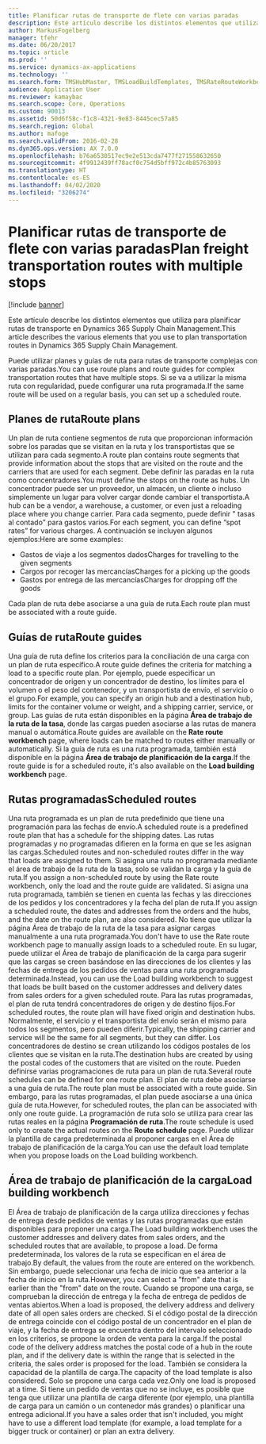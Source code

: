 ```yaml
---
title: Planificar rutas de transporte de flete con varias paradas
description: Este artículo describe los distintos elementos que utiliza para planificar rutas de transporte en Dynamics 365 Supply Chain Management.
author: MarkusFogelberg
manager: tfehr
ms.date: 06/20/2017
ms.topic: article
ms.prod: ''
ms.service: dynamics-ax-applications
ms.technology: ''
ms.search.form: TMSHubMaster, TMSLoadBuildTemplates, TMSRateRouteWorkbench, TMSRouteGuide, TMSRoutePlan, TMSRouteWorkbench, WHSLoadTemplate
audience: Application User
ms.reviewer: kamaybac
ms.search.scope: Core, Operations
ms.custom: 90013
ms.assetid: 50d6f58c-f1c8-4321-9e83-8445cec57a85
ms.search.region: Global
ms.author: mafoge
ms.search.validFrom: 2016-02-28
ms.dyn365.ops.version: AX 7.0.0
ms.openlocfilehash: b76a6530517ec9e2e513cda7477f271558632650
ms.sourcegitcommit: 4f9912439ff78acf0c754d5bff972c4b85763093
ms.translationtype: HT
ms.contentlocale: es-ES
ms.lasthandoff: 04/02/2020
ms.locfileid: "3206274"
---
```

# <a name="plan-freight-transportation-routes-with-multiple-stops"></a><span data-ttu-id="f3ce5-103">Planificar rutas de transporte de flete con varias paradas</span><span class="sxs-lookup"><span data-stu-id="f3ce5-103">Plan freight transportation routes with multiple stops</span></span>

[!include [banner](../includes/banner.md)]

<span data-ttu-id="f3ce5-104">Este artículo describe los distintos elementos que utiliza para planificar rutas de transporte en Dynamics 365 Supply Chain Management.</span><span class="sxs-lookup"><span data-stu-id="f3ce5-104">This article describes the various elements that you use to plan transportation routes in Dynamics 365 Supply Chain Management.</span></span>

<span data-ttu-id="f3ce5-105">Puede utilizar planes y guías de ruta para rutas de transporte complejas con varias paradas.</span><span class="sxs-lookup"><span data-stu-id="f3ce5-105">You can use route plans and route guides for complex transportation routes that have multiple stops.</span></span> <span data-ttu-id="f3ce5-106">Si se va a utilizar la misma ruta con regularidad, puede configurar una ruta programada.</span><span class="sxs-lookup"><span data-stu-id="f3ce5-106">If the same route will be used on a regular basis, you can set up a scheduled route.</span></span>

## <a name="route-plans"></a><span data-ttu-id="f3ce5-107">Planes de ruta</span><span class="sxs-lookup"><span data-stu-id="f3ce5-107">Route plans</span></span>
<span data-ttu-id="f3ce5-108">Un plan de ruta contiene segmentos de ruta que proporcionan información sobre los paradas que se visitan en la ruta y los transportistas que se utilizan para cada segmento.</span><span class="sxs-lookup"><span data-stu-id="f3ce5-108">A route plan contains route segments that provide information about the stops that are visited on the route and the carriers that are used for each segment.</span></span> <span data-ttu-id="f3ce5-109">Debe definir las paradas en la ruta como concentradores.</span><span class="sxs-lookup"><span data-stu-id="f3ce5-109">You must define the stops on the route as hubs.</span></span> <span data-ttu-id="f3ce5-110">Un concentrador puede ser un proveedor, un almacén, un cliente o incluso simplemente un lugar para volver cargar donde cambiar el transportista.</span><span class="sxs-lookup"><span data-stu-id="f3ce5-110">A hub can be a vendor, a warehouse, a customer, or even just a reloading place where you change carrier.</span></span> <span data-ttu-id="f3ce5-111">Para cada segmento, puede definir " tasas al contado" para gastos varios.</span><span class="sxs-lookup"><span data-stu-id="f3ce5-111">For each segment, you can define “spot rates” for various charges.</span></span> <span data-ttu-id="f3ce5-112">A continuación se incluyen algunos ejemplos:</span><span class="sxs-lookup"><span data-stu-id="f3ce5-112">Here are some examples:</span></span>

-   <span data-ttu-id="f3ce5-113">Gastos de viaje a los segmentos dados</span><span class="sxs-lookup"><span data-stu-id="f3ce5-113">Charges for travelling to the given segments</span></span>
-   <span data-ttu-id="f3ce5-114">Cargos por recoger las mercancías</span><span class="sxs-lookup"><span data-stu-id="f3ce5-114">Charges for a picking up the goods</span></span>
-   <span data-ttu-id="f3ce5-115">Gastos por entrega de las mercancías</span><span class="sxs-lookup"><span data-stu-id="f3ce5-115">Charges for dropping off the goods</span></span>

<span data-ttu-id="f3ce5-116">Cada plan de ruta debe asociarse a una guía de ruta.</span><span class="sxs-lookup"><span data-stu-id="f3ce5-116">Each route plan must be associated with a route guide.</span></span>

## <a name="route-guides"></a><span data-ttu-id="f3ce5-117">Guías de ruta</span><span class="sxs-lookup"><span data-stu-id="f3ce5-117">Route guides</span></span>
<span data-ttu-id="f3ce5-118">Una guía de ruta define los criterios para la conciliación de una carga con un plan de ruta específico.</span><span class="sxs-lookup"><span data-stu-id="f3ce5-118">A route guide defines the criteria for matching a load to a specific route plan.</span></span> <span data-ttu-id="f3ce5-119">Por ejemplo, puede especificar un concentrador de origen y un concentrador de destino, los límites para el volumen o el peso del contenedor, y un transportista de envío, el servicio o el grupo.</span><span class="sxs-lookup"><span data-stu-id="f3ce5-119">For example, you can specify an origin hub and a destination hub, limits for the container volume or weight, and a shipping carrier, service, or group.</span></span> <span data-ttu-id="f3ce5-120">Las guías de ruta están disponibles en la página **Área de trabajo de la ruta de la tasa**, donde las cargas pueden asociarse a las rutas de manera manual o automática.</span><span class="sxs-lookup"><span data-stu-id="f3ce5-120">Route guides are available on the **Rate route workbench** page, where loads can be matched to routes either manually or automatically.</span></span> <span data-ttu-id="f3ce5-121">Si la guía de ruta es una ruta programada, también está disponible en la página **Área de trabajo de planificación de la carga**.</span><span class="sxs-lookup"><span data-stu-id="f3ce5-121">If the route guide is for a scheduled route, it's also available on the **Load building workbench** page.</span></span>

## <a name="scheduled-routes"></a><span data-ttu-id="f3ce5-122">Rutas programadas</span><span class="sxs-lookup"><span data-stu-id="f3ce5-122">Scheduled routes</span></span>
<span data-ttu-id="f3ce5-123">Una ruta programada es un plan de ruta predefinido que tiene una programación para las fechas de envío.</span><span class="sxs-lookup"><span data-stu-id="f3ce5-123">A scheduled route is a predefined route plan that has a schedule for the shipping dates.</span></span> <span data-ttu-id="f3ce5-124">Las rutas programadas y no programadas difieren en la forma en que se les asignan las cargas.</span><span class="sxs-lookup"><span data-stu-id="f3ce5-124">Scheduled routes and non-scheduled routes differ in the way that loads are assigned to them.</span></span> <span data-ttu-id="f3ce5-125">Si asigna una ruta no programada mediante el área de trabajo de la ruta de la tasa, solo se validan la carga y la guía de ruta.</span><span class="sxs-lookup"><span data-stu-id="f3ce5-125">If you assign a non-scheduled route by using the Rate route workbench, only the load and the route guide are validated.</span></span> <span data-ttu-id="f3ce5-126">Si asigna una ruta programada, también se tienen en cuenta las fechas y las direcciones de los pedidos y los concentradores y la fecha del plan de ruta.</span><span class="sxs-lookup"><span data-stu-id="f3ce5-126">If you assign a scheduled route, the dates and addresses from the orders and the hubs, and the date on the route plan, are also considered.</span></span> <span data-ttu-id="f3ce5-127">No tiene que utilizar la página Área de trabajo de la ruta de la tasa para asignar cargas manualmente a una ruta programada.</span><span class="sxs-lookup"><span data-stu-id="f3ce5-127">You don't have to use the Rate route workbench page to manually assign loads to a scheduled route.</span></span> <span data-ttu-id="f3ce5-128">En su lugar, puede utilizar el Área de trabajo de planificación de la carga para sugerir que las cargas se creen basándose en las direcciones de los clientes y las fechas de entrega de los pedidos de ventas para una ruta programada determinada.</span><span class="sxs-lookup"><span data-stu-id="f3ce5-128">Instead, you can use the Load building workbench to suggest that loads be built based on the customer addresses and delivery dates from sales orders for a given scheduled route.</span></span> <span data-ttu-id="f3ce5-129">Para las rutas programadas, el plan de ruta tendrá concentradores de origen y de destino fijos.</span><span class="sxs-lookup"><span data-stu-id="f3ce5-129">For scheduled routes, the route plan will have fixed origin and destination hubs.</span></span> <span data-ttu-id="f3ce5-130">Normalmente, el servicio y el transportista del envío serán el mismo para todos los segmentos, pero pueden diferir.</span><span class="sxs-lookup"><span data-stu-id="f3ce5-130">Typically, the shipping carrier and service will be the same for all segments, but they can differ.</span></span> <span data-ttu-id="f3ce5-131">Los concentradores de destino se crean utilizando los códigos postales de los clientes que se visitan en la ruta.</span><span class="sxs-lookup"><span data-stu-id="f3ce5-131">The destination hubs are created by using the postal codes of the customers that are visited on the route.</span></span> <span data-ttu-id="f3ce5-132">Pueden definirse varias programaciones de ruta para un plan de ruta.</span><span class="sxs-lookup"><span data-stu-id="f3ce5-132">Several route schedules can be defined for one route plan.</span></span> <span data-ttu-id="f3ce5-133">El plan de ruta debe asociarse a una guía de ruta.</span><span class="sxs-lookup"><span data-stu-id="f3ce5-133">The route plan must be associated with a route guide.</span></span> <span data-ttu-id="f3ce5-134">Sin embargo, para las rutas programadas, el plan puede asociarse a una única guía de ruta.</span><span class="sxs-lookup"><span data-stu-id="f3ce5-134">However, for scheduled routes, the plan can be associated with only one route guide.</span></span> <span data-ttu-id="f3ce5-135">La programación de ruta solo se utiliza para crear las rutas reales en la página **Programación de ruta**.</span><span class="sxs-lookup"><span data-stu-id="f3ce5-135">The route schedule is used only to create the actual routes on the **Route schedule** page.</span></span> <span data-ttu-id="f3ce5-136">Puede utilizar la plantilla de carga predeterminada al proponer cargas en el Área de trabajo de planificación de la carga.</span><span class="sxs-lookup"><span data-stu-id="f3ce5-136">You can use the default load template when you propose loads on the Load building workbench.</span></span>

## <a name="load-building-workbench"></a><span data-ttu-id="f3ce5-137">Área de trabajo de planificación de la carga</span><span class="sxs-lookup"><span data-stu-id="f3ce5-137">Load building workbench</span></span>
<span data-ttu-id="f3ce5-138">El Área de trabajo de planificación de la carga utiliza direcciones y fechas de entrega desde pedidos de ventas y las rutas programadas que están disponibles para proponer una carga.</span><span class="sxs-lookup"><span data-stu-id="f3ce5-138">The Load building workbench uses the customer addresses and delivery dates from sales orders, and the scheduled routes that are available, to propose a load.</span></span> <span data-ttu-id="f3ce5-139">De forma predeterminada, los valores de la ruta se especifican en el área de trabajo.</span><span class="sxs-lookup"><span data-stu-id="f3ce5-139">By default, the values from the route are entered on the workbench.</span></span> <span data-ttu-id="f3ce5-140">Sin embargo, puede seleccionar una fecha de inicio que sea anterior a la fecha de inicio en la ruta.</span><span class="sxs-lookup"><span data-stu-id="f3ce5-140">However, you can select a "from" date that is earlier than the "from" date on the route.</span></span> <span data-ttu-id="f3ce5-141">Cuando se propone una carga, se comprueban la dirección de entrega y la fecha de entrega de pedidos de ventas abiertos.</span><span class="sxs-lookup"><span data-stu-id="f3ce5-141">When a load is proposed, the delivery address and delivery date of all open sales orders are checked.</span></span> <span data-ttu-id="f3ce5-142">Si el código postal de la dirección de entrega coincide con el código postal de un concentrador en el plan de viaje, y la fecha de entrega se encuentra dentro del intervalo seleccionado en los criterios, se propone la orden de venta para la carga.</span><span class="sxs-lookup"><span data-stu-id="f3ce5-142">If the postal code of the delivery address matches the postal code of a hub in the route plan, and if the delivery date is within the range that is selected in the criteria, the sales order is proposed for the load.</span></span> <span data-ttu-id="f3ce5-143">También se considera la capacidad de la plantilla de carga.</span><span class="sxs-lookup"><span data-stu-id="f3ce5-143">The capacity of the load template is also considered.</span></span> <span data-ttu-id="f3ce5-144">Solo se propone una carga cada vez.</span><span class="sxs-lookup"><span data-stu-id="f3ce5-144">Only one load is proposed at a time.</span></span> <span data-ttu-id="f3ce5-145">Si tiene un pedido de ventas que no se incluye, es posible que tenga que utilizar una plantilla de carga diferente (por ejemplo, una plantilla de carga para un camión o un contenedor más grandes) o planificar una entrega adicional.</span><span class="sxs-lookup"><span data-stu-id="f3ce5-145">If you have a sales order that isn't included, you might have to use a different load template (for example, a load template for a bigger truck or container) or plan an extra delivery.</span></span>



